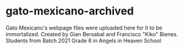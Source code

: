# gato-mexicano-archived
Gato Mexicano's webpage files were uploaded here for it to be immortalized. Created by Gian Bersabal and Francisco "Kiko" Bienes. Students from Batch 2021 Grade 6 in Angels in Heaven School
